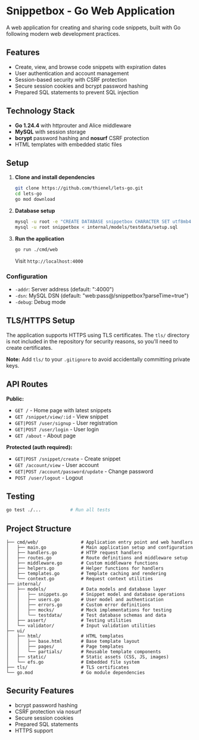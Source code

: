 # Snippetbox - Go Web Application

A web application for creating and sharing code snippets, built with Go following modern web development practices.

## Features

- Create, view, and browse code snippets with expiration dates
- User authentication and account management
- Session-based security with CSRF protection
- Secure session cookies and bcrypt password hashing
- Prepared SQL statements to prevent SQL injection

## Technology Stack

- **Go 1.24.4** with httprouter and Alice middleware
- **MySQL** with session storage
- **bcrypt** password hashing and **nosurf** CSRF protection
- HTML templates with embedded static files

## Setup
1. **Clone and install dependencies**
   ```bash
   git clone https://github.com/thienel/lets-go.git
   cd lets-go
   go mod download
   ```

2. **Database setup**
   ```bash
   mysql -u root -e "CREATE DATABASE snippetbox CHARACTER SET utf8mb4 COLLATE utf8mb4_unicode_ci;"
   mysql -u root snippetbox < internal/models/testdata/setup.sql
   ```

3. **Run the application**
   ```bash
   go run ./cmd/web
   ```

   Visit `http://localhost:4000`

### Configuration
- `-addr`: Server address (default: ":4000")
- `-dsn`: MySQL DSN (default: "web:pass@/snippetbox?parseTime=true")
- `-debug`: Debug mode

## TLS/HTTPS Setup

The application supports HTTPS using TLS certificates. The `tls/` directory is not included in the repository for security reasons, so you'll need to create certificates.

**Note:** Add `tls/` to your `.gitignore` to avoid accidentally committing private keys.

## API Routes

**Public:**
- `GET /` - Home page with latest snippets
- `GET /snippet/view/:id` - View snippet
- `GET|POST /user/signup` - User registration
- `GET|POST /user/login` - User login
- `GET /about` - About page

**Protected (auth required):**
- `GET|POST /snippet/create` - Create snippet
- `GET /account/view` - User account
- `GET|POST /account/password/update` - Change password
- `POST /user/logout` - Logout

## Testing

```bash
go test ./...           # Run all tests
```

## Project Structure

```
├── cmd/web/                # Application entry point and web handlers
│   ├── main.go             # Main application setup and configuration
│   ├── handlers.go         # HTTP request handlers
│   ├── routes.go           # Route definitions and middleware setup
│   ├── middleware.go       # Custom middleware functions
│   ├── helpers.go          # Helper functions for handlers
│   ├── templates.go        # Template caching and rendering
│   └── context.go          # Request context utilities
├── internal/
│   ├── models/             # Data models and database layer
│   │   ├── snippets.go     # Snippet model and database operations
│   │   ├── users.go        # User model and authentication
│   │   ├── errors.go       # Custom error definitions
│   │   ├── mocks/          # Mock implementations for testing
│   │   └── testdata/       # Test database schemas and data
│   ├── assert/             # Testing utilities
│   └── validator/          # Input validation utilities
├── ui/
│   ├── html/               # HTML templates
│   │   ├── base.html       # Base template layout
│   │   ├── pages/          # Page templates
│   │   └── partials/       # Reusable template components
│   ├── static/             # Static assets (CSS, JS, images)
│   └── efs.go              # Embedded file system
├── tls/                    # TLS certificates
└── go.mod                  # Go module dependencies
```


## Security Features
- bcrypt password hashing
- CSRF protection via nosurf
- Secure session cookies
- Prepared SQL statements
- HTTPS support
